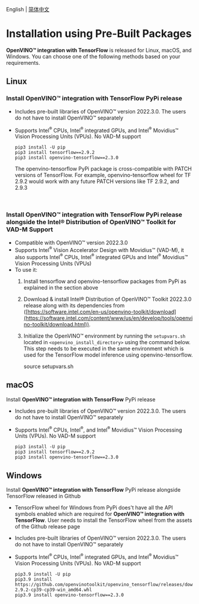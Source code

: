 <p>English | <a href="./INSTALL_cn.md">简体中文</a></p>

# <a name='Pre-BuiltPackages'></a>Installation using Pre-Built Packages

**OpenVINO™ integration with TensorFlow** is released for Linux, macOS, and Windows. You can choose one of the following methods based on your requirements.


## Linux

  ### Install **OpenVINO™ integration with TensorFlow** PyPi release
  * Includes pre-built libraries of OpenVINO™ version 2022.3.0. The users do not have to install OpenVINO™ separately 
  * Supports Intel<sup>®</sup> CPUs, Intel<sup>®</sup> integrated GPUs, and Intel<sup>®</sup> Movidius™ Vision Processing Units (VPUs). No VAD-M support 

        pip3 install -U pip
        pip3 install tensorflow==2.9.2
        pip3 install openvino-tensorflow==2.3.0
    The openvino-tensorflow PyPi package is cross-compatible with PATCH versions of TensorFlow. For example, openvino-tensorflow wheel for TF 2.9.2 would work with any future PATCH versions like TF 2.9.2, and 2.9.3
  <br/>  
 
  ### Install **OpenVINO™ integration with TensorFlow** PyPi release alongside the Intel® Distribution of OpenVINO™ Toolkit for VAD-M Support
  * Compatible with OpenVINO™ version 2022.3.0
  * Supports Intel<sup>®</sup> Vision Accelerator Design with Movidius™ (VAD-M), it also supports Intel<sup>®</sup> CPUs, Intel<sup>®</sup> integrated GPUs and Intel<sup>®</sup> Movidius™ Vision Processing Units (VPUs)
  * To use it:
    1. Install tensorflow and openvino-tensorflow packages from PyPi as explained in the section above
    2. Download & install Intel® Distribution of OpenVINO™ Toolkit 2022.3.0 release along with its dependencies from ([https://software.intel.com/en-us/openvino-toolkit/download](https://software.intel.com/content/www/us/en/develop/tools/openvino-toolkit/download.html)).
    3. Initialize the OpenVINO™ environment by running the `setupvars.sh` located in <code>\<openvino\_install\_directory\></code> using the command below. This step needs to be executed in the same environment which is used for the TensorFlow model inference using openvino-tensorflow.

        source setupvars.sh  
      
  
## macOS

  Install **OpenVINO™ integration with TensorFlow** PyPi release
  * Includes pre-built libraries of OpenVINO™ version 2022.3.0. The users do not have to install OpenVINO™ separately 
  * Supports Intel<sup>®</sup> CPUs, Intel<sup>®</sup>, and Intel<sup>®</sup> Movidius™ Vision Processing Units (VPUs). No VAD-M support

        pip3 install -U pip
        pip3 install tensorflow==2.9.2
        pip3 install openvino-tensorflow==2.3.0


## Windows

  Install **OpenVINO™ integration with TensorFlow** PyPi release alongside TensorFlow released in Github
  * TensorFlow wheel for Windows from PyPi does't have all the API symbols enabled which are required for **OpenVINO™ integration with TensorFlow**. User needs to install the TensorFlow wheel from the assets of the Github release page
  * Includes pre-built libraries of OpenVINO™ version 2022.3.0. The users do not have to install OpenVINO™ separately 
  * Supports Intel<sup>®</sup> CPUs, Intel<sup>®</sup> integrated GPUs, and Intel<sup>®</sup> Movidius™ Vision Processing Units (VPUs). No VAD-M support

        pip3.9 install -U pip
        pip3.9 install https://github.com/openvinotoolkit/openvino_tensorflow/releases/download/v2.2.0/tensorflow-2.9.2-cp39-cp39-win_amd64.whl
        pip3.9 install openvino-tensorflow==2.3.0
  
